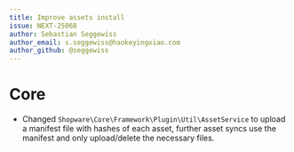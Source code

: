 ```yaml
---
title: Improve assets install
issue: NEXT-25068
author: Sebastian Seggewiss
author_email: s.seggewiss@haokeyingxiao.com
author_github: @seggewiss
---
```

# Core
* Changed `Shopware\Core\Framework\Plugin\Util\AssetService` to upload a manifest file with hashes of each asset, further asset syncs use the manifest and only upload/delete the necessary files.
